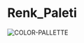 # Renk_Paleti

![COLOR-PALLETTE](https://user-images.githubusercontent.com/121372281/224577294-67a3916f-8923-469b-9943-e5fbc284f07f.gif)
